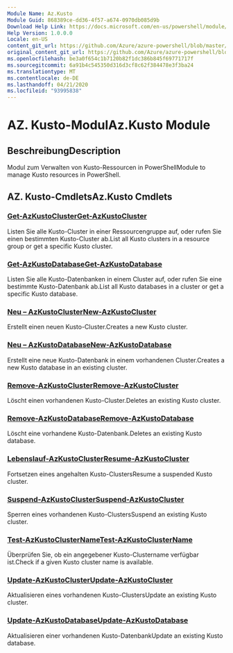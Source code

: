 ```yaml
---
Module Name: Az.Kusto
Module Guid: 868389ce-dd36-4f57-a674-0970db085d9b
Download Help Link: https://docs.microsoft.com/en-us/powershell/module/az.kusto
Help Version: 1.0.0.0
Locale: en-US
content_git_url: https://github.com/Azure/azure-powershell/blob/master/src/Kusto/Kusto/help/Az.Kusto.md
original_content_git_url: https://github.com/Azure/azure-powershell/blob/master/src/Kusto/Kusto/help/Az.Kusto.md
ms.openlocfilehash: be3a0f654c1b7120b82f1dc386b845f69771717f
ms.sourcegitcommit: 6a91b4c545350d316d3cf8c62f384478e3f3ba24
ms.translationtype: MT
ms.contentlocale: de-DE
ms.lasthandoff: 04/21/2020
ms.locfileid: "93995838"
---
```

# <span data-ttu-id="0ade6-101">AZ. Kusto-Modul</span><span class="sxs-lookup"><span data-stu-id="0ade6-101">Az.Kusto Module</span></span>
## <span data-ttu-id="0ade6-102">Beschreibung</span><span class="sxs-lookup"><span data-stu-id="0ade6-102">Description</span></span>
<span data-ttu-id="0ade6-103">Modul zum Verwalten von Kusto-Ressourcen in PowerShell</span><span class="sxs-lookup"><span data-stu-id="0ade6-103">Module to manage Kusto resources in PowerShell.</span></span>

## <span data-ttu-id="0ade6-104">AZ. Kusto-Cmdlets</span><span class="sxs-lookup"><span data-stu-id="0ade6-104">Az.Kusto Cmdlets</span></span>
### [<span data-ttu-id="0ade6-105">Get-AzKustoCluster</span><span class="sxs-lookup"><span data-stu-id="0ade6-105">Get-AzKustoCluster</span></span>](Get-AzKustoCluster.md)
<span data-ttu-id="0ade6-106">Listen Sie alle Kusto-Cluster in einer Ressourcengruppe auf, oder rufen Sie einen bestimmten Kusto-Cluster ab.</span><span class="sxs-lookup"><span data-stu-id="0ade6-106">List all Kusto clusters in a resource group or get a specific Kusto cluster.</span></span>

### [<span data-ttu-id="0ade6-107">Get-AzKustoDatabase</span><span class="sxs-lookup"><span data-stu-id="0ade6-107">Get-AzKustoDatabase</span></span>](Get-AzKustoDatabase.md)
<span data-ttu-id="0ade6-108">Listen Sie alle Kusto-Datenbanken in einem Cluster auf, oder rufen Sie eine bestimmte Kusto-Datenbank ab.</span><span class="sxs-lookup"><span data-stu-id="0ade6-108">List all Kusto databases in a cluster or get a specific Kusto database.</span></span>

### [<span data-ttu-id="0ade6-109">Neu – AzKustoCluster</span><span class="sxs-lookup"><span data-stu-id="0ade6-109">New-AzKustoCluster</span></span>](New-AzKustoCluster.md)
<span data-ttu-id="0ade6-110">Erstellt einen neuen Kusto-Cluster.</span><span class="sxs-lookup"><span data-stu-id="0ade6-110">Creates a new Kusto cluster.</span></span>

### [<span data-ttu-id="0ade6-111">Neu – AzKustoDatabase</span><span class="sxs-lookup"><span data-stu-id="0ade6-111">New-AzKustoDatabase</span></span>](New-AzKustoDatabase.md)
<span data-ttu-id="0ade6-112">Erstellt eine neue Kusto-Datenbank in einem vorhandenen Cluster.</span><span class="sxs-lookup"><span data-stu-id="0ade6-112">Creates a new Kusto database in an existing cluster.</span></span>

### [<span data-ttu-id="0ade6-113">Remove-AzKustoCluster</span><span class="sxs-lookup"><span data-stu-id="0ade6-113">Remove-AzKustoCluster</span></span>](Remove-AzKustoCluster.md)
<span data-ttu-id="0ade6-114">Löscht einen vorhandenen Kusto-Cluster.</span><span class="sxs-lookup"><span data-stu-id="0ade6-114">Deletes an existing Kusto cluster.</span></span>

### [<span data-ttu-id="0ade6-115">Remove-AzKustoDatabase</span><span class="sxs-lookup"><span data-stu-id="0ade6-115">Remove-AzKustoDatabase</span></span>](Remove-AzKustoDatabase.md)
<span data-ttu-id="0ade6-116">Löscht eine vorhandene Kusto-Datenbank.</span><span class="sxs-lookup"><span data-stu-id="0ade6-116">Deletes an existing Kusto database.</span></span>

### [<span data-ttu-id="0ade6-117">Lebenslauf-AzKustoCluster</span><span class="sxs-lookup"><span data-stu-id="0ade6-117">Resume-AzKustoCluster</span></span>](Resume-AzKustoCluster.md)
<span data-ttu-id="0ade6-118">Fortsetzen eines angehalten Kusto-Clusters</span><span class="sxs-lookup"><span data-stu-id="0ade6-118">Resume a suspended Kusto cluster.</span></span>

### [<span data-ttu-id="0ade6-119">Suspend-AzKustoCluster</span><span class="sxs-lookup"><span data-stu-id="0ade6-119">Suspend-AzKustoCluster</span></span>](Suspend-AzKustoCluster.md)
<span data-ttu-id="0ade6-120">Sperren eines vorhandenen Kusto-Clusters</span><span class="sxs-lookup"><span data-stu-id="0ade6-120">Suspend an existing Kusto cluster.</span></span>

### [<span data-ttu-id="0ade6-121">Test-AzKustoClusterName</span><span class="sxs-lookup"><span data-stu-id="0ade6-121">Test-AzKustoClusterName</span></span>](Test-AzKustoClusterName.md)
<span data-ttu-id="0ade6-122">Überprüfen Sie, ob ein angegebener Kusto-Clustername verfügbar ist.</span><span class="sxs-lookup"><span data-stu-id="0ade6-122">Check if a given Kusto cluster name is available.</span></span>

### [<span data-ttu-id="0ade6-123">Update-AzKustoCluster</span><span class="sxs-lookup"><span data-stu-id="0ade6-123">Update-AzKustoCluster</span></span>](Update-AzKustoCluster.md)
<span data-ttu-id="0ade6-124">Aktualisieren eines vorhandenen Kusto-Clusters</span><span class="sxs-lookup"><span data-stu-id="0ade6-124">Update an existing Kusto cluster.</span></span>

### [<span data-ttu-id="0ade6-125">Update-AzKustoDatabase</span><span class="sxs-lookup"><span data-stu-id="0ade6-125">Update-AzKustoDatabase</span></span>](Update-AzKustoDatabase.md)
<span data-ttu-id="0ade6-126">Aktualisieren einer vorhandenen Kusto-Datenbank</span><span class="sxs-lookup"><span data-stu-id="0ade6-126">Update an existing Kusto database.</span></span>

